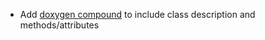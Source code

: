 * Add [doxygen compound](CPP/auto-reference#compound) to include class description and methods/attributes